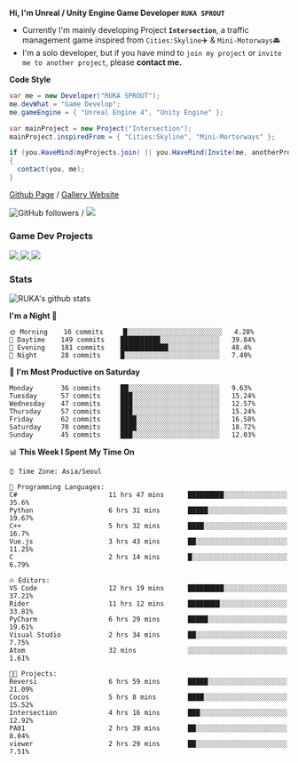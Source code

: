 **Hi, I'm Unreal / Unity Engine Game Developer `RUKA SPROUT`**

- Currently I'm mainly developing Project **`Intersection`**, a traffic management game inspired from `Cities:Skyline`✈️ & `Mini-Motorways`🚘
- I'm a solo developer, but if you have mind to `join my project` or `invite me to another project`, please **contact me.**

**Code Style**

```csharp
var me = new Developer("RUKA SPROUT");
me.devWhat = "Game Develop";
me.gameEngine = { "Unreal Engine 4", "Unity Engine" };
```

```csharp
var mainProject = new Project("Intersection");
mainProject.inspiredFrom = { "Cities:Skyline", "Mini-Mortorways" };

if (you.HaveMind(myProjects.join) || you.HaveMind(Invite(me, anotherProject)))
{
  contact(you, me);
}
```

[Github Page](https://lutca1320.github.io/) / [Gallery Website](https://rukasp.xyz/)

![GitHub followers](https://img.shields.io/github/followers/lutca1320?label=Follow&style=social) / [![](https://img.shields.io/badge/Gmail-lutca1320%40gmail.com-blue)](mailto:lutca1320@gmail.com)

### Game Dev Projects

<a href="https://github.com/lutca1320/Intersection">
  <img src="https://github-readme-stats.vercel.app/api/pin/?username=lutca1320&repo=Intersection" />
</a>
<a href="https://github.com/lutca1320/Reversi">
  <img src="https://github-readme-stats.vercel.app/api/pin/?username=lutca1320&repo=Reversi" />
</a>
<a href="https://github.com/lutca1320/Together">
  <img src="https://github-readme-stats.vercel.app/api/pin/?username=lutca1320&repo=Together" />
</a>


### Stats

![RUKA's github stats](https://github-readme-stats.vercel.app/api?username=lutca1320&show_icons=true&include_all_commits=true&count_private=true&hide=contribs,prs)

<!--START_SECTION:waka-->
**I'm a Night 🦉** 

```text
🌞 Morning    16 commits     █░░░░░░░░░░░░░░░░░░░░░░░░   4.28% 
🌆 Daytime    149 commits    ██████████░░░░░░░░░░░░░░░   39.84% 
🌃 Evening    181 commits    ████████████░░░░░░░░░░░░░   48.4% 
🌙 Night      28 commits     █░░░░░░░░░░░░░░░░░░░░░░░░   7.49%

```
📅 **I'm Most Productive on Saturday** 

```text
Monday       36 commits     ██░░░░░░░░░░░░░░░░░░░░░░░   9.63% 
Tuesday      57 commits     ███░░░░░░░░░░░░░░░░░░░░░░   15.24% 
Wednesday    47 commits     ███░░░░░░░░░░░░░░░░░░░░░░   12.57% 
Thursday     57 commits     ███░░░░░░░░░░░░░░░░░░░░░░   15.24% 
Friday       62 commits     ████░░░░░░░░░░░░░░░░░░░░░   16.58% 
Saturday     70 commits     ████░░░░░░░░░░░░░░░░░░░░░   18.72% 
Sunday       45 commits     ███░░░░░░░░░░░░░░░░░░░░░░   12.03%

```


📊 **This Week I Spent My Time On** 

```text
⌚︎ Time Zone: Asia/Seoul

💬 Programming Languages: 
C#                       11 hrs 47 mins      █████████░░░░░░░░░░░░░░░░   35.6% 
Python                   6 hrs 31 mins       █████░░░░░░░░░░░░░░░░░░░░   19.67% 
C++                      5 hrs 32 mins       ████░░░░░░░░░░░░░░░░░░░░░   16.7% 
Vue.js                   3 hrs 43 mins       ██░░░░░░░░░░░░░░░░░░░░░░░   11.25% 
C                        2 hrs 14 mins       █░░░░░░░░░░░░░░░░░░░░░░░░   6.79%

🔥 Editors: 
VS Code                  12 hrs 19 mins      █████████░░░░░░░░░░░░░░░░   37.21% 
Rider                    11 hrs 12 mins      ████████░░░░░░░░░░░░░░░░░   33.81% 
PyCharm                  6 hrs 29 mins       █████░░░░░░░░░░░░░░░░░░░░   19.61% 
Visual Studio            2 hrs 34 mins       ██░░░░░░░░░░░░░░░░░░░░░░░   7.75% 
Atom                     32 mins             ░░░░░░░░░░░░░░░░░░░░░░░░░   1.61%

🐱‍💻 Projects: 
Reversi                  6 hrs 59 mins       █████░░░░░░░░░░░░░░░░░░░░   21.09% 
Cocos                    5 hrs 8 mins        ████░░░░░░░░░░░░░░░░░░░░░   15.52% 
Intersection             4 hrs 16 mins       ███░░░░░░░░░░░░░░░░░░░░░░   12.92% 
PA01                     2 hrs 39 mins       ██░░░░░░░░░░░░░░░░░░░░░░░   8.04% 
viewer                   2 hrs 29 mins       ██░░░░░░░░░░░░░░░░░░░░░░░   7.51%

```


<!--END_SECTION:waka-->
